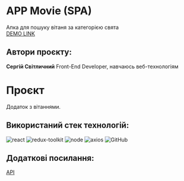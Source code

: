 # APP Movie **(SPA)**
Апка для пошуку вітаня за категорією свята<br/>
[DEMO LINK](https://sergsvet87.github.io/happy-holiday/)<br/>

## Автори проєкту:
 **Сергій Світличний** Front-End Developer, навчаюсь веб-технологіям<br/>

# Проєкт
Додаток з вітаннями.

## Використаний стек технологій:
![react](https://img.shields.io/badge/LinkedIn-0077B5?style=for-the-badge&logo=linkedin&logoColor=white)
![redux-toolkit](https://img.shields.io/badge/Redux-593D88?style=for-the-badge&logo=redux&logoColor=white)
![node](https://img.shields.io/badge/Node.js-43853D?style=for-the-badge&logo=node.js&logoColor=white)
![axios](https://img.shields.io/badge/Axios-5A29E4?logo=axios&logoColor=fff&style=flat-square)
![GitHub](https://img.shields.io/badge/-GitHub-333?style=for-the-badge&logo=GitHub)

## Додаткові посилання:
[API](https://vanilla-legend-factory.glitch.me/api/)<br/>